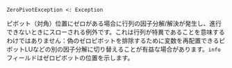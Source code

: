 ```
ZeroPivotException <: Exception
```

ピボット（対角）位置にゼロがある場合に行列の因子分解/解決が発生し、進行できないときにスローされる例外です。これは行列が特異であることを意味するわけではありません：偽のゼロピボットを排除するために変数を再配置できるピボットLUなどの別の因子分解に切り替えることが有益な場合があります。`info`フィールドはゼロピボットの位置を示します。
